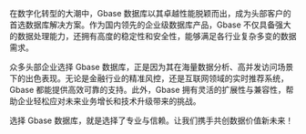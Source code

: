 在数字化转型的大潮中，Gbase 数据库以其卓越性能脱颖而出，成为头部客户的首选数据库解决方案。作为国内领先的企业级数据库产品，Gbase 不仅具备强大的数据处理能力，还拥有高度的稳定性和安全性，能够满足各行业复杂多变的数据需求。

众多头部企业选择 Gbase 数据库，正是因为其在海量数据分析、高并发访问场景下的出色表现。无论是金融行业的精准风控，还是互联网领域的实时推荐系统，Gbase 都能提供高效可靠的支持。此外，Gbase 拥有灵活的扩展性与兼容性，帮助企业轻松应对未来业务增长和技术升级带来的挑战。

选择 Gbase 数据库，就是选择了专业与信赖。让我们携手共创数据价值新未来！